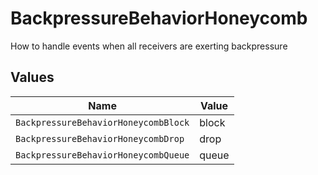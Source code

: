 # BackpressureBehaviorHoneycomb

How to handle events when all receivers are exerting backpressure


## Values

| Name                                 | Value                                |
| ------------------------------------ | ------------------------------------ |
| `BackpressureBehaviorHoneycombBlock` | block                                |
| `BackpressureBehaviorHoneycombDrop`  | drop                                 |
| `BackpressureBehaviorHoneycombQueue` | queue                                |